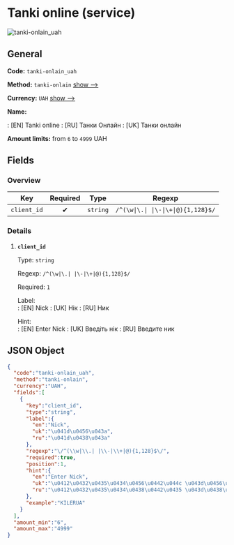 
# Tanki online (service) 
![tanki-onlain_uah](https://static.openfintech.io/payout_methods/tanki-onlain_uah/logo.svg?w=400&c=v0.59.26#w24)  

## General 
 
**Code:** `tanki-onlain_uah` 
 
**Method:** `tanki-onlain` [show -->](/payout-methods/tanki-onlain/) 
 
**Currency:** `UAH` [show -->](/currencies/UAH/) 
 
**Name:** 
 
:	[EN] Tanki online 
:	[RU] Танки Онлайн 
:	[UK] Танки онлайн 
 
**Amount limits:** from `6` to `4999` UAH 

## Fields 

### Overview 

|Key|Required|Type|Regexp| 
|:---:|:---:|:---:|:---:| 
|`client_id`|✔|`string`|`/^(\w\|\.\| \|\-\|\+\|@){1,128}$/`| 
 

### Details 
 
1. **`client_id`** 
 
	Type: `string` 
 
	Regexp: `/^(\w|\.| |\-|\+|@){1,128}$/` 
 
	Required: `1` 
 
	Label:  
	: [EN] Nick 
	: [UK] Нік 
	: [RU] Ник 
 
	Hint:  
	: [EN] Enter Nick 
	: [UK] Введіть нік 
	: [RU] Введите ник 
 

## JSON Object 

```json
{
  "code":"tanki-onlain_uah",
  "method":"tanki-onlain",
  "currency":"UAH",
  "fields":[
    {
      "key":"client_id",
      "type":"string",
      "label":{
        "en":"Nick",
        "uk":"\u041d\u0456\u043a",
        "ru":"\u041d\u0438\u043a"
      },
      "regexp":"\/^(\\w|\\.| |\\-|\\+|@){1,128}$\/",
      "required":true,
      "position":1,
      "hint":{
        "en":"Enter Nick",
        "uk":"\u0412\u0432\u0435\u0434\u0456\u0442\u044c \u043d\u0456\u043a",
        "ru":"\u0412\u0432\u0435\u0434\u0438\u0442\u0435 \u043d\u0438\u043a"
      },
      "example":"KILERUA"
    }
  ],
  "amount_min":"6",
  "amount_max":"4999"
}
```  
